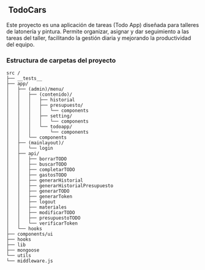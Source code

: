 ##  TodoCars

Este proyecto es una aplicación de tareas (Todo App) diseñada para talleres de latonería y pintura. Permite organizar, asignar y dar seguimiento a las tareas del taller, facilitando la gestión diaria y mejorando la productividad del equipo.  
  
### Estructura de carpetas del proyecto

```plaintext
src /
├── __tests__
├── app/
│   ├── (admin)/menu/
│   │   ├── (contenido)/
│   │   │   ├── historial
│   │   │   ├── presupuesto/
│   │   │   │   └── components
│   │   │   ├── setting/
│   │   │   │   └── components
│   │   │   └── todoapp/
│   │   │       └── components
│   │   └── components
│   ├── (mainlayout)/
│   │   └── login
│   ├── api/
│   │   ├── borrarTODO
│   │   ├── buscarTODO
│   │   ├── completarTODO
│   │   ├── gastosTODO
│   │   ├── generarHistorial
│   │   ├── generarHistorialPresupuesto
│   │   ├── generarTODO
│   │   ├── generarToken
│   │   ├── logout
│   │   ├── materiales
│   │   ├── modificarTODO
│   │   ├── presupuestoTODO
│   │   └── verificarToken
│   └── hooks
├── components/ui
├── hooks
├── lib
├── mongoose
└── utils
└── middleware.js
```
